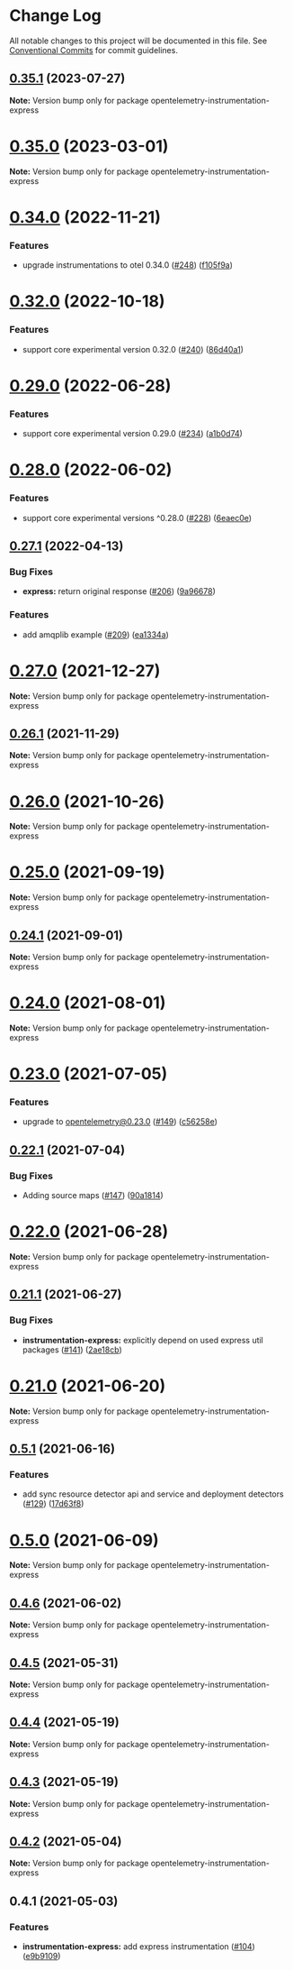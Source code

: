 # Change Log

All notable changes to this project will be documented in this file.
See [Conventional Commits](https://conventionalcommits.org) for commit guidelines.

## [0.35.1](https://github.com/aspecto-io/opentelemetry-ext-js/compare/opentelemetry-instrumentation-express@0.35.0...opentelemetry-instrumentation-express@0.35.1) (2023-07-27)

**Note:** Version bump only for package opentelemetry-instrumentation-express





# [0.35.0](https://github.com/aspecto-io/opentelemetry-ext-js/compare/opentelemetry-instrumentation-express@0.34.0...opentelemetry-instrumentation-express@0.35.0) (2023-03-01)

**Note:** Version bump only for package opentelemetry-instrumentation-express





# [0.34.0](https://github.com/aspecto-io/opentelemetry-ext-js/compare/opentelemetry-instrumentation-express@0.32.0...opentelemetry-instrumentation-express@0.34.0) (2022-11-21)


### Features

* upgrade instrumentations to otel 0.34.0 ([#248](https://github.com/aspecto-io/opentelemetry-ext-js/issues/248)) ([f105f9a](https://github.com/aspecto-io/opentelemetry-ext-js/commit/f105f9a70a67b7f6255375484403ad08270d9246))





# [0.32.0](https://github.com/aspecto-io/opentelemetry-ext-js/compare/opentelemetry-instrumentation-express@0.29.0...opentelemetry-instrumentation-express@0.32.0) (2022-10-18)


### Features

* support core experimental version 0.32.0 ([#240](https://github.com/aspecto-io/opentelemetry-ext-js/issues/240)) ([86d40a1](https://github.com/aspecto-io/opentelemetry-ext-js/commit/86d40a1c70b75ce9cb112bfd2c070bab710cca3e))





# [0.29.0](https://github.com/aspecto-io/opentelemetry-ext-js/compare/opentelemetry-instrumentation-express@0.28.0...opentelemetry-instrumentation-express@0.29.0) (2022-06-28)


### Features

* support core experimental version 0.29.0 ([#234](https://github.com/aspecto-io/opentelemetry-ext-js/issues/234)) ([a1b0d74](https://github.com/aspecto-io/opentelemetry-ext-js/commit/a1b0d74f2ad10fe00f7d46ff1108db2724297261))





# [0.28.0](https://github.com/aspecto-io/opentelemetry-ext-js/compare/opentelemetry-instrumentation-express@0.27.1...opentelemetry-instrumentation-express@0.28.0) (2022-06-02)


### Features

* support core experimental versions ^0.28.0 ([#228](https://github.com/aspecto-io/opentelemetry-ext-js/issues/228)) ([6eaec0e](https://github.com/aspecto-io/opentelemetry-ext-js/commit/6eaec0e6509edf066c6feb63504d4e9dd309c5ae))





## [0.27.1](https://github.com/aspecto-io/opentelemetry-ext-js/compare/opentelemetry-instrumentation-express@0.27.0...opentelemetry-instrumentation-express@0.27.1) (2022-04-13)


### Bug Fixes

* **express:** return original response ([#206](https://github.com/aspecto-io/opentelemetry-ext-js/issues/206)) ([9a96678](https://github.com/aspecto-io/opentelemetry-ext-js/commit/9a966786f6b02eabff9ca25737025abb52702175))


### Features

* add amqplib example ([#209](https://github.com/aspecto-io/opentelemetry-ext-js/issues/209)) ([ea1334a](https://github.com/aspecto-io/opentelemetry-ext-js/commit/ea1334a0c812d20ae0e3d9d9c5e8163b5b268ed3))





# [0.27.0](https://github.com/aspecto-io/opentelemetry-ext-js/compare/opentelemetry-instrumentation-express@0.26.1...opentelemetry-instrumentation-express@0.27.0) (2021-12-27)

**Note:** Version bump only for package opentelemetry-instrumentation-express





## [0.26.1](https://github.com/aspecto-io/opentelemetry-ext-js/compare/opentelemetry-instrumentation-express@0.26.0...opentelemetry-instrumentation-express@0.26.1) (2021-11-29)

**Note:** Version bump only for package opentelemetry-instrumentation-express





# [0.26.0](https://github.com/aspecto-io/opentelemetry-ext-js/compare/opentelemetry-instrumentation-express@0.25.0...opentelemetry-instrumentation-express@0.26.0) (2021-10-26)

**Note:** Version bump only for package opentelemetry-instrumentation-express





# [0.25.0](https://github.com/aspecto-io/opentelemetry-ext-js/compare/opentelemetry-instrumentation-express@0.24.1...opentelemetry-instrumentation-express@0.25.0) (2021-09-19)

**Note:** Version bump only for package opentelemetry-instrumentation-express





## [0.24.1](https://github.com/aspecto-io/opentelemetry-ext-js/compare/opentelemetry-instrumentation-express@0.24.0...opentelemetry-instrumentation-express@0.24.1) (2021-09-01)

**Note:** Version bump only for package opentelemetry-instrumentation-express





# [0.24.0](https://github.com/aspecto-io/opentelemetry-ext-js/compare/opentelemetry-instrumentation-express@0.23.0...opentelemetry-instrumentation-express@0.24.0) (2021-08-01)

**Note:** Version bump only for package opentelemetry-instrumentation-express





# [0.23.0](https://github.com/aspecto-io/opentelemetry-ext-js/compare/opentelemetry-instrumentation-express@0.22.1...opentelemetry-instrumentation-express@0.23.0) (2021-07-05)


### Features

* upgrade to opentelemetry@0.23.0 ([#149](https://github.com/aspecto-io/opentelemetry-ext-js/issues/149)) ([c56258e](https://github.com/aspecto-io/opentelemetry-ext-js/commit/c56258eba8885fa7ac9a2d26e4860c30f33fe513))





## [0.22.1](https://github.com/aspecto-io/opentelemetry-ext-js/compare/opentelemetry-instrumentation-express@0.22.0...opentelemetry-instrumentation-express@0.22.1) (2021-07-04)


### Bug Fixes

* Adding source maps ([#147](https://github.com/aspecto-io/opentelemetry-ext-js/issues/147)) ([90a1814](https://github.com/aspecto-io/opentelemetry-ext-js/commit/90a1814f30b1fbc78a10e6f9e2f7acd7d798e53a))





# [0.22.0](https://github.com/aspecto-io/opentelemetry-ext-js/compare/opentelemetry-instrumentation-express@0.21.1...opentelemetry-instrumentation-express@0.22.0) (2021-06-28)

**Note:** Version bump only for package opentelemetry-instrumentation-express





## [0.21.1](https://github.com/aspecto-io/opentelemetry-ext-js/compare/opentelemetry-instrumentation-express@0.21.0...opentelemetry-instrumentation-express@0.21.1) (2021-06-27)


### Bug Fixes

* **instrumentation-express:** explicitly depend on used express util packages ([#141](https://github.com/aspecto-io/opentelemetry-ext-js/issues/141)) ([2ae18cb](https://github.com/aspecto-io/opentelemetry-ext-js/commit/2ae18cb36b455eedfde5db0e80e05b7529632358))





# [0.21.0](https://github.com/aspecto-io/opentelemetry-ext-js/compare/opentelemetry-instrumentation-express@0.5.1...opentelemetry-instrumentation-express@0.21.0) (2021-06-20)

**Note:** Version bump only for package opentelemetry-instrumentation-express





## [0.5.1](https://github.com/aspecto-io/opentelemetry-ext-js/compare/opentelemetry-instrumentation-express@0.5.0...opentelemetry-instrumentation-express@0.5.1) (2021-06-16)


### Features

* add sync resource detector api and service and deployment detectors ([#129](https://github.com/aspecto-io/opentelemetry-ext-js/issues/129)) ([17d63f8](https://github.com/aspecto-io/opentelemetry-ext-js/commit/17d63f87e8103fecd9f6f906eed9931e2f5a4aaa))





# [0.5.0](https://github.com/aspecto-io/opentelemetry-ext-js/compare/opentelemetry-instrumentation-express@0.4.6...opentelemetry-instrumentation-express@0.5.0) (2021-06-09)

**Note:** Version bump only for package opentelemetry-instrumentation-express





## [0.4.6](https://github.com/aspecto-io/opentelemetry-ext-js/compare/opentelemetry-instrumentation-express@0.4.5...opentelemetry-instrumentation-express@0.4.6) (2021-06-02)

**Note:** Version bump only for package opentelemetry-instrumentation-express





## [0.4.5](https://github.com/aspecto-io/opentelemetry-ext-js/compare/opentelemetry-instrumentation-express@0.4.4...opentelemetry-instrumentation-express@0.4.5) (2021-05-31)

**Note:** Version bump only for package opentelemetry-instrumentation-express





## [0.4.4](https://github.com/aspecto-io/opentelemetry-ext-js/compare/opentelemetry-instrumentation-express@0.4.3...opentelemetry-instrumentation-express@0.4.4) (2021-05-19)

**Note:** Version bump only for package opentelemetry-instrumentation-express





## [0.4.3](https://github.com/aspecto-io/aspecto-opentelemetry-js/compare/opentelemetry-instrumentation-express@0.4.2...opentelemetry-instrumentation-express@0.4.3) (2021-05-19)

**Note:** Version bump only for package opentelemetry-instrumentation-express





## [0.4.2](https://github.com/aspecto-io/aspecto-opentelemetry-js/compare/opentelemetry-instrumentation-express@0.4.1...opentelemetry-instrumentation-express@0.4.2) (2021-05-04)

**Note:** Version bump only for package opentelemetry-instrumentation-express





## 0.4.1 (2021-05-03)


### Features

* **instrumentation-express:** add express instrumentation ([#104](https://github.com/aspecto-io/aspecto-opentelemetry-js/issues/104)) ([e9b9109](https://github.com/aspecto-io/aspecto-opentelemetry-js/commit/e9b9109010456eb8af18accc7f674e0f99cc618c))
